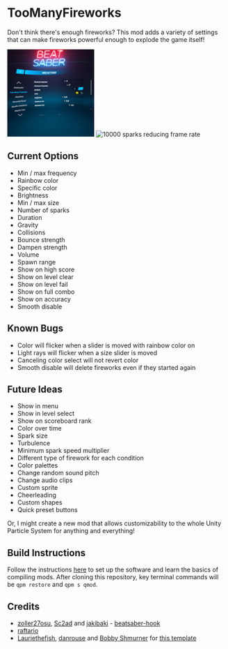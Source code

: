 # TooManyFireworks

Don't think there's enough fireworks? This mod adds a variety of settings that can make fireworks powerful enough to explode the game itself!

<p>
<img src="docs/images/modConfigMenu.jpg" alt="Mod configuration menu under mod settings" width="200" />
<img src="docs/images/lowFrameRate.gif" alt="10000 sparks reducing frame rate" width="200" />
</p>

## Current Options

- Min / max frequency
- Rainbow color
- Specific color
- Brightness
- Min / max size
- Number of sparks
- Duration
- Gravity
- Collisions
- Bounce strength
- Dampen strength
- Volume
- Spawn range
- Show on high score
- Show on level clear
- Show on level fail
- Show on full combo
- Show on accuracy
- Smooth disable

## Known Bugs

- Color will flicker when a slider is moved with rainbow color on
- Light rays will flicker when a size slider is moved
- Canceling color select will not revert color
- Smooth disable will delete fireworks even if they started again

## Future Ideas

- Show in menu
- Show in level select
- Show on scoreboard rank
- Color over time
- Spark size
- Turbulence
- Minimum spark speed multiplier
- Different type of firework for each condition
- Color palettes
- Change random sound pitch
- Change audio clips
- Custom sprite
- Cheerleading
- Custom shapes
- Quick preset buttons

Or, I might create a new mod that allows customizability to the whole Unity Particle System for anything and everything!

## Build Instructions

Follow the instructions [here](https://bsmg.wiki/modding/quest-mod-dev-intro.html) to set up the software and learn the basics of compiling mods. After cloning this repository, key terminal commands will be `qpm restore` and `qpm s qmod`.

## Credits

* [zoller27osu](https://github.com/zoller27osu), [Sc2ad](https://github.com/Sc2ad) and [jakibaki](https://github.com/jakibaki) - [beatsaber-hook](https://github.com/sc2ad/beatsaber-hook)
* [raftario](https://github.com/raftario)
* [Lauriethefish](https://github.com/Lauriethefish), [danrouse](https://github.com/danrouse) and [Bobby Shmurner](https://github.com/BobbyShmurner) for [this template](https://github.com/Lauriethefish/quest-mod-template)